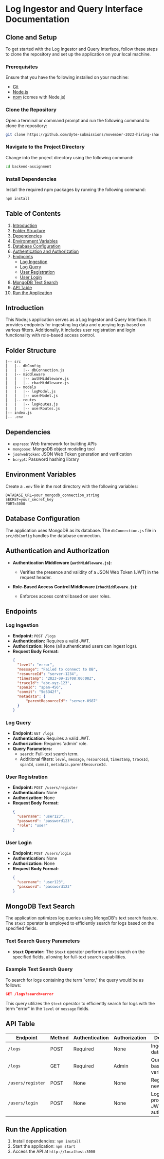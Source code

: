 # Log Ingestor and Query Interface Documentation

## Clone and Setup

To get started with the Log Ingestor and Query Interface, follow these steps to clone the repository and set up the application on your local machine.

### Prerequisites

Ensure that you have the following installed on your machine:

- [Git](https://git-scm.com/)
- [Node.js](https://nodejs.org/)
- [npm](https://www.npmjs.com/) (comes with Node.js)

### Clone the Repository

Open a terminal or command prompt and run the following command to clone the repository:

```bash
git clone https://github.com/dyte-submissions/november-2023-hiring-shashanksb17
```

### Navigate to the Project Directory

Change into the project directory using the following command:

```bash
cd backend-assignment
```

### Install Dependencies

Install the required npm packages by running the following command:

```bash
npm install
```

## Table of Contents

1. [Introduction](#introduction)
2. [Folder Structure](#folder-structure)
3. [Dependencies](#dependencies)
4. [Environment Variables](#environment-variables)
5. [Database Configuration](#database-configuration)
6. [Authentication and Authorization](#authentication-and-authorization)
7. [Endpoints](#endpoints)
   - [Log Ingestion](#log-ingestion)
   - [Log Query](#log-query)
   - [User Registration](#user-registration)
   - [User Login](#user-login)
8. [MongoDB Text Search](#mongodb-text-search)
9. [API Table](#api-table)
10. [Run the Application](#run-the-application)

## Introduction

This Node.js application serves as a Log Ingestor and Query Interface. It provides endpoints for ingesting log data and querying logs based on various filters. Additionally, it includes user registration and login functionality with role-based access control.

## Folder Structure

```
|-- src
|   |-- dbConfig
|   |   |-- dbConnection.js
|   |-- middleware
|   |   |-- authMiddleware.js
|   |   |-- rbacMiddleware.js
|   |-- models
|   |   |-- logModel.js
|   |   |-- userModel.js
|   |-- routes
|   |   |-- logRoutes.js
|   |   |-- userRoutes.js
|-- index.js
|-- .env
```

## Dependencies

- `express`: Web framework for building APIs
- `mongoose`: MongoDB object modeling tool
- `jsonwebtoken`: JSON Web Token generation and verification
- `bcrypt`: Password hashing library

## Environment Variables

Create a `.env` file in the root directory with the following variables:

```env
DATABASE_URL=your_mongodb_connection_string
SECRET=your_secret_key
PORT=3000
```

## Database Configuration

The application uses MongoDB as its database. The `dbConnection.js` file in `src/dbConfig` handles the database connection.

## Authentication and Authorization

- **Authentication Middleware (`authMiddleware.js`):**
  - Verifies the presence and validity of a JSON Web Token (JWT) in the request header.

- **Role-Based Access Control Middleware (`rbacMiddleware.js`):**
  - Enforces access control based on user roles.

## Endpoints

### Log Ingestion

- **Endpoint:** `POST /logs`
- **Authentication:** Requires a valid JWT.
- **Authorization:** None (all authenticated users can ingest logs).
- **Request Body Format:**
  ```json
  {
    "level": "error",
    "message": "Failed to connect to DB",
    "resourceId": "server-1234",
    "timestamp": "2023-09-15T08:00:00Z",
    "traceId": "abc-xyz-123",
    "spanId": "span-456",
    "commit": "5e5342f",
    "metadata": {
        "parentResourceId": "server-0987"
    }
  }
  ```

### Log Query

- **Endpoint:** `GET /logs`
- **Authentication:** Requires a valid JWT.
- **Authorization:** Requires 'admin' role.
- **Query Parameters:**
  - `search`: Full-text search term.
  - Additional filters: `level`, `message`, `resourceId`, `timestamp`, `traceId`, `spanId`, `commit`, `metadata.parentResourceId`.

### User Registration

- **Endpoint:** `POST /users/register`
- **Authentication:** None
- **Authorization:** None
- **Request Body Format:**
  ```json
  {
    "username": "user123",
    "password": "password123",
    "role": "user"
  }
  ```

### User Login

- **Endpoint:** `POST /users/login`
- **Authentication:** None
- **Authorization:** None
- **Request Body Format:**
  ```json
  {
    "username": "user123",
    "password": "password123"
  }
  ```

## MongoDB Text Search

The application optimizes log queries using MongoDB's text search feature. The `$text` operator is employed to efficiently search for logs based on the specified fields.

### Text Search Query Parameters

- **`$text` Operator:** The `$text` operator performs a text search on the specified fields, allowing for full-text search capabilities.

### Example Text Search Query

To search for logs containing the term "error," the query would be as follows:

```json
GET /logs?search=error
```

This query utilizes the `$text` operator to efficiently search for logs with the term "error" in the `level` or `message` fields.

## API Table

| Endpoint                    | Method | Authentication | Authorization | Description                                           |
| --------------------------- | ------ | --------------- | -------------- | ----------------------------------------------------- |
| `/logs`                     | POST   | Required        | None           | Ingests log data.                                     |
| `/logs`                     | GET    | Required        | Admin          | Queries logs based on various filters.                |
| `/users/register`           | POST   | None            | None           | Registers a new user.                                 |
| `/users/login`              | POST   | None            | None           | Logs in a user, providing a JWT for authentication.   |

## Run the Application

1. Install dependencies: `npm install`
2. Start the application: `npm start`
3. Access the API at `http://localhost:3000`

